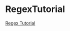# RegexTutorial

[Regex Tutorial](https://gist.github.com/xclusive36/5d9a6206e8dd361a491a2353768ac1c6)